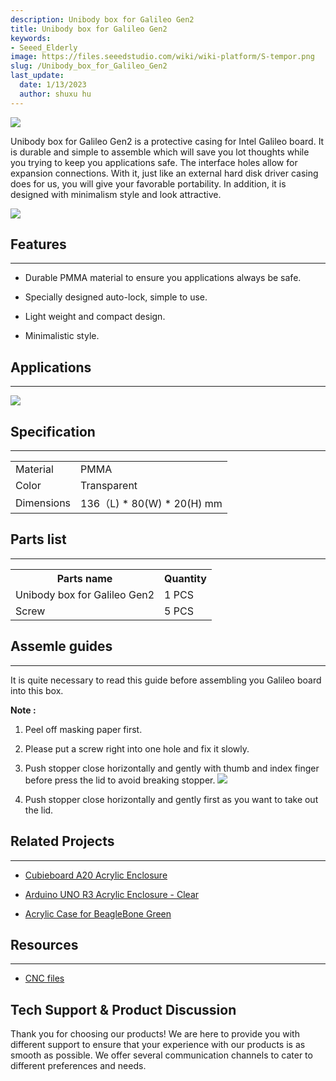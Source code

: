 ```yaml
---
description: Unibody box for Galileo Gen2
title: Unibody box for Galileo Gen2
keywords:
- Seeed_Elderly
image: https://files.seeedstudio.com/wiki/wiki-platform/S-tempor.png
slug: /Unibody_box_for_Galileo_Gen2
last_update:
  date: 1/13/2023
  author: shuxu hu
---
```

![](https://files.seeedstudio.com/wiki/Unibody_box_for_Galileo_Gen2/img/Unibody_box_for_Galileo_Gen2.jpg)

Unibody box for Galileo Gen2 is a protective casing for Intel Galileo board. It is durable and simple to assemble which will save you lot thoughts while you trying to keep you applications safe. The interface holes allow for expansion connections. With it, just like an external hard disk driver casing does for us, you will give your favorable portability. In addition, it is designed with minimalism style and look attractive.

[![](https://files.seeedstudio.com/wiki/Seeed-WiKi/docs/images/300px-Get_One_Now_Banner-ragular.png)](https://www.seeedstudio.com/Unibody-Box-for-Galileo-Gen2-p-2605.html)

##  Features
---
*   Durable PMMA material to ensure you applications always be safe.

*   Specially designed auto-lock, simple to use.

*   Light weight and compact design.

*   Minimalistic style.

##  Applications
---
![](https://files.seeedstudio.com/wiki/Unibody_box_for_Galileo_Gen2/img/Unibody_box_for_Galileo_Gen2_with_Galileo_.jpg)

##  Specification
---
<table>
<tr>
<td> Material </td>
<td> PMMA
</td></tr>
<tr>
<td> Color </td>
<td> Transparent
</td></tr>
<tr>
<td> Dimensions </td>
<td> 136（L) * 80(W) * 20(H) mm
</td></tr></table>

##  Parts list
---
<table>
<tr>
<th>Parts name   </th>
<th> Quantity
</th></tr>
<tr>
<td> Unibody box for Galileo Gen2  </td>
<td> 1 PCS
</td></tr>
<tr>
<td> Screw </td>
<td> 5 PCS
</td></tr></table>

##  Assemle guides
---
It is quite necessary to read this guide before assembling you Galileo board into this box.

**<span>Note :</span>**

1.  Peel off masking paper first.

2.  Please put a screw right into one hole and fix it slowly.

3.  Push stopper close horizontally and gently with thumb and index finger before press the lid to avoid breaking stopper.
![](https://files.seeedstudio.com/wiki/Unibody_box_for_Galileo_Gen2/img/800px-Galileogen2case_Assembly_Guide.jpg)

4. Push stopper close horizontally and gently first as you want to take out the lid.


##  Related Projects
---
- [Cubieboard A20 Acrylic Enclosure](https://www.seeedstudio.com/depot/Cubieboard-A20-Acrylic-Enclosure-p-2396.html)

- [Arduino UNO R3 Acrylic Enclosure - Clear](https://www.seeedstudio.com/depot/Arduino-UNO-R3-Acrylic-Enclosure-Clear-p-2362.html)

- [Acrylic Case for BeagleBone Green](https://www.seeedstudio.com/depot/Acrylic-Case-for-BeagleBone-Green-p-2515.html)

##  Resources
---
- [CNC files](https://files.seeedstudio.com/wiki/Unibody_box_for_Galileo_Gen2/res/CNC_files.zip)

## Tech Support & Product Discussion

Thank you for choosing our products! We are here to provide you with different support to ensure that your experience with our products is as smooth as possible. We offer several communication channels to cater to different preferences and needs.

<div class="button_tech_support_container">
<a href="https://forum.seeedstudio.com/" class="button_forum"></a> 
<a href="https://www.seeedstudio.com/contacts" class="button_email"></a>
</div>

<div class="button_tech_support_container">
<a href="https://discord.gg/eWkprNDMU7" class="button_discord"></a> 
<a href="https://github.com/Seeed-Studio/wiki-documents/discussions/69" class="button_discussion"></a>
</div>
